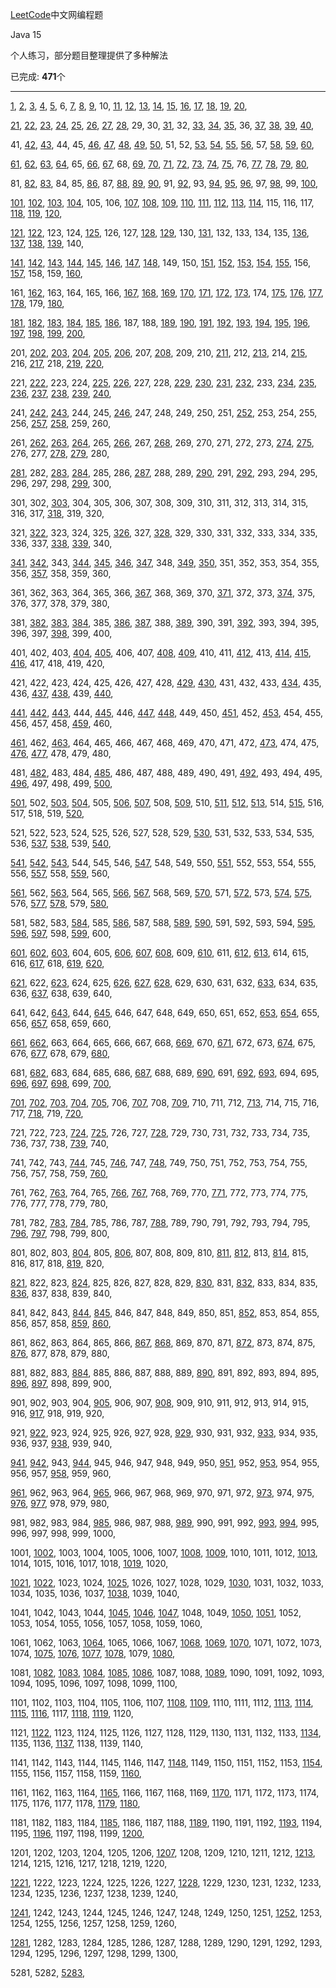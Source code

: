 [LeetCode](https://leetcode-cn.com/problemset/all/)中文网编程题

Java 15

个人练习，部分题目整理提供了多种解法

已完成: **471**个

---
[1](./src/S1_20/S1.java), [2](./src/S1_20/S2.java), [3](./src/S1_20/S3.java), [4](./src/S1_20/S4.java), [5](./src/S1_20/S5.java), 6, [7](./src/S1_20/S7.java), [8](./src/S1_20/S8.java), [9](./src/S1_20/S9.java), 10, [11](./src/S1_20/S11.java), [12](./src/S1_20/S12.java), [13](./src/S1_20/S13.java), [14](./src/S1_20/S14.java), [15](./src/S1_20/S15.java), [16](./src/S1_20/S16.java), [17](./src/S1_20/S17.java), [18](./src/S1_20/S18.java), [19](./src/S1_20/S19.java), [20](./src/S1_20/S20.java), 

[21](./src/S21_40/S21.java), [22](./src/S21_40/S22.java), [23](./src/S21_40/S23.java), [24](./src/S21_40/S24.java), [25](./src/S21_40/S25.java), [26](./src/S21_40/S26.java), [27](./src/S21_40/S27.java), [28](./src/S21_40/S28.java), 29, 30, [31](./src/S21_40/S31.java), 32, [33](./src/S21_40/S33.java), [34](./src/S21_40/S34.java), [35](./src/S21_40/S35.java), 36, [37](./src/S21_40/S37.java), [38](./src/S21_40/S38.java), [39](./src/S21_40/S39.java), [40](./src/S21_40/S40.java), 

41, [42](./src/S41_60/S42.java), [43](./src/S41_60/S43.java), 44, 45, [46](./src/S41_60/S46.java), [47](./src/S41_60/S47.java), [48](./src/S41_60/S48.java), [49](./src/S41_60/S49.java), [50](./src/S41_60/S50.java), 51, 52, [53](./src/S41_60/S53.java), [54](./src/S41_60/S54.java), [55](./src/S41_60/S55.java), [56](./src/S41_60/S56.java), 57, [58](./src/S41_60/S58.java), [59](./src/S41_60/S59.java), [60](./src/S41_60/S60.java), 

[61](./src/S61_80/S61.java), [62](./src/S61_80/S62.java), [63](./src/S61_80/S63.java), [64](./src/S61_80/S64.java), 65, [66](./src/S61_80/S66.java), [67](./src/S61_80/S67.java), 68, [69](./src/S61_80/S69.java), [70](./src/S61_80/S70.java), [71](./src/S61_80/S71.java), [72](./src/S61_80/S72.java), [73](./src/S61_80/S73.java), [74](./src/S61_80/S74.java), [75](./src/S61_80/S75.java), 76, [77](./src/S61_80/S77.java), [78](./src/S61_80/S78.java), [79](./src/S61_80/S79.java), [80](./src/S61_80/S80.java), 

81, [82](./src/S81_100/S82.java), [83](./src/S81_100/S83.java), 84, 85, [86](./src/S81_100/S86.java), 87, [88](./src/S81_100/S88.java), [89](./src/S81_100/S89.java), [90](./src/S81_100/S90.java), 91, [92](./src/S81_100/S92.java), 93, [94](./src/S81_100/S94.java), [95](./src/S81_100/S95.java), [96](./src/S81_100/S96.java), 97, [98](./src/S81_100/S98.java), 99, [100](./src/S81_100/S100.java), 

[101](./src/S101_120/S101.java), [102](./src/S101_120/S102.java), [103](./src/S101_120/S103.java), [104](./src/S101_120/S104.java), 105, 106, [107](./src/S101_120/S107.java), [108](./src/S101_120/S108.java), [109](./src/S101_120/S109.java), [110](./src/S101_120/S110.java), [111](./src/S101_120/S111.java), [112](./src/S101_120/S112.java), [113](./src/S101_120/S113.java), [114](./src/S101_120/S114.java), 115, 116, 117, [118](./src/S101_120/S118.java), [119](./src/S101_120/S119.java), [120](./src/S101_120/S120.java), 

[121](./src/S121_140/S121.java), [122](./src/S121_140/S122.java), 123, 124, [125](./src/S121_140/S125.java), 126, 127, [128](./src/S121_140/S128.java), [129](./src/S121_140/S129.java), 130, [131](./src/S121_140/S131.java), 132, 133, 134, 135, [136](./src/S121_140/S136.java), [137](./src/S121_140/S137.java), [138](./src/S121_140/S138.java), [139](./src/S121_140/S139.java), 140, 

[141](./src/S141_160/S141.java), [142](./src/S141_160/S142.java), [143](./src/S141_160/S143.java), [144](./src/S141_160/S144.java), [145](./src/S141_160/S145.java), [146](./src/S141_160/S146.java), [147](./src/S141_160/S147.java), [148](./src/S141_160/S148.java), 149, 150, [151](./src/S141_160/S151.java), [152](./src/S141_160/S152.java), [153](./src/S141_160/S153.java), [154](./src/S141_160/S154.java), [155](./src/S141_160/S155.java), 156, [157](./src/S141_160/S157.java), 158, 159, [160](./src/S141_160/S160.java), 

161, [162](./src/S161_180/S162.java), 163, 164, 165, 166, [167](./src/S161_180/S167.java), [168](./src/S161_180/S168.java), [169](./src/S161_180/S169.java), [170](./src/S161_180/S170.java), [171](./src/S161_180/S171.java), [172](./src/S161_180/S172.java), [173](./src/S161_180/S173.java), 174, [175](./src/S161_180/S175.sql), [176](./src/S161_180/S176.sql), [177](./src/S161_180/S177.sql), [178](./src/S161_180/S178.sql), 179, [180](./src/S161_180/S180.sql), 

[181](./src/S181_200/S181.sql), [182](./src/S181_200/S182.sql), [183](./src/S181_200/S183.sql), [184](./src/S181_200/S184.sql), [185](./src/S181_200/S185.sql), [186](./src/S181_200/S186.java), 187, 188, [189](./src/S181_200/S189.java), [190](./src/S181_200/S190.java), [191](./src/S181_200/S191.java), [192](./src/S181_200/S192.sh), [193](./src/S181_200/S193.sh), [194](./src/S181_200/S194.sh), [195](./src/S181_200/S195.sh), [196](./src/S181_200/S196.sql), [197](./src/S181_200/S197.sql), [198](./src/S181_200/S198.java), [199](./src/S181_200/S199.java), [200](./src/S181_200/S200.java), 

201, [202](./src/S201_220/S202.java), [203](./src/S201_220/S203.java), [204](./src/S201_220/S204.java), [205](./src/S201_220/S205.java), [206](./src/S201_220/S206.java), 207, [208](./src/S201_220/S208.java), 209, 210, [211](./src/S201_220/S211.java), 212, [213](./src/S201_220/S213.java), 214, [215](./src/S201_220/S215.java), 216, [217](./src/S201_220/S217.java), 218, [219](./src/S201_220/S219.java), [220](./src/S201_220/S220.java), 

221, [222](./src/S221_240/S222.java), 223, 224, [225](./src/S221_240/S225.java), [226](./src/S221_240/S226.java), 227, 228, [229](./src/S221_240/S229.java), [230](./src/S221_240/S230.java), [231](./src/S221_240/S231.java), [232](./src/S221_240/S232.java), 233, [234](./src/S221_240/S234.java), [235](./src/S221_240/S235.java), [236](./src/S221_240/S236.java), [237](./src/S221_240/S237.java), [238](./src/S221_240/S238.java), [239](./src/S221_240/S239.java), [240](./src/S221_240/S240.java), 

241, [242](./src/S241_260/S242.java), [243](./src/S241_260/S243.java), 244, 245, [246](./src/S241_260/S246.java), 247, 248, 249, 250, 251, [252](./src/S241_260/S252.java), 253, 254, 255, 256, [257](./src/S241_260/S257.java), [258](./src/S241_260/S258.java), 259, 260, 

261, [262](./src/S261_280/S262.sql), [263](./src/S261_280/S263.java), [264](./src/S261_280/S264.java), 265, [266](./src/S261_280/S266.java), 267, [268](./src/S261_280/S268.java), 269, 270, 271, 272, 273, [274](./src/S261_280/S274.java), [275](./src/S261_280/S275.java), 276, 277, [278](./src/S261_280/S278.java), [279](./src/S261_280/S279.java), 280, 

[281](./src/S281_300/S281.java), 282, [283](./src/S281_300/S283.java), [284](./src/S281_300/S284.java), 285, 286, [287](./src/S281_300/S287.java), 288, 289, [290](./src/S281_300/S290.java), 291, [292](./src/S281_300/S292.java), 293, 294, 295, 296, 297, 298, [299](./src/S281_300/S299.java), 300, 

301, 302, [303](./src/S301_320/S303.java), 304, 305, 306, 307, 308, 309, 310, 311, 312, 313, 314, 315, 316, 317, [318](./src/S301_320/S318.java), 319, 320, 

321, [322](./src/S321_340/S322.java), 323, 324, 325, [326](./src/S321_340/S326.java), 327, [328](./src/S321_340/S328.java), 329, 330, 331, 332, 333, 334, 335, 336, 337, [338](./src/S321_340/S338.java), [339](./src/S321_340/S339.java), 340, 

[341](./src/S341_360/S341.java), [342](./src/S341_360/S342.java), 343, [344](./src/S341_360/S344.java), [345](./src/S341_360/S345.java), [346](./src/S341_360/S346.java), [347](./src/S341_360/S347.java), 348, [349](./src/S341_360/S349.java), [350](./src/S341_360/S350.java), 351, 352, 353, 354, 355, 356, [357](./src/S341_360/S357.java), 358, 359, 360, 

361, 362, 363, 364, 365, 366, [367](./src/S361_380/S367.java), 368, 369, 370, [371](./src/S361_380/S371.java), 372, 373, [374](./src/S361_380/S374.java), 375, 376, 377, 378, 379, 380, 

381, [382](./src/S381_400/S382.java), [383](./src/S381_400/S383.java), [384](./src/S381_400/S384.java), 385, [386](./src/S381_400/S386.java), [387](./src/S381_400/S387.java), 388, [389](./src/S381_400/S389.java), 390, 391, [392](./src/S381_400/S392.java), 393, 394, 395, 396, 397, [398](./src/S381_400/S398.java), 399, 400, 

401, 402, 403, [404](./src/S401_420/S404.java), [405](./src/S401_420/S405.java), 406, 407, [408](./src/S401_420/S408.java), [409](./src/S401_420/S409.java), 410, 411, [412](./src/S401_420/S412.java), 413, [414](./src/S401_420/S414.java), [415](./src/S401_420/S415.java), [416](./src/S401_420/S416.java), 417, 418, 419, 420, 

421, 422, 423, 424, 425, 426, 427, 428, [429](./src/S421_440/S429.java), [430](./src/S421_440/S430.java), 431, 432, 433, [434](./src/S421_440/S434.java), 435, 436, [437](./src/S421_440/S437.java), [438](./src/S421_440/S438.java), 439, [440](./src/S421_440/S440.java), 

[441](./src/S441_460/S441.java), [442](./src/S441_460/S442.java), [443](./src/S441_460/S443.java), 444, [445](./src/S441_460/S445.java), 446, [447](./src/S441_460/S447.java), [448](./src/S441_460/S448.java), 449, 450, [451](./src/S441_460/S451.java), 452, [453](./src/S441_460/S453.java), 454, 455, 456, 457, 458, [459](./src/S441_460/S459.java), 460, 

[461](./src/S461_480/S461.java), 462, [463](./src/S461_480/S463.java), 464, 465, 466, 467, 468, 469, 470, 471, 472, [473](./src/S461_480/S473.java), 474, 475, [476](./src/S461_480/S476.java), [477](./src/S461_480/S477.java), 478, 479, 480, 

481, [482](./src/S481_500/S482.java), 483, 484, [485](./src/S481_500/S485.java), 486, 487, 488, 489, 490, 491, [492](./src/S481_500/S492.java), 493, 494, 495, [496](./src/S481_500/S496.java), 497, 498, 499, [500](./src/S481_500/S500.java), 

[501](./src/S501_520/S501.java), 502, [503](./src/S501_520/S503.java), [504](./src/S501_520/S504.java), 505, [506](./src/S501_520/S506.java), [507](./src/S501_520/S507.java), 508, [509](./src/S501_520/S509.java), 510, [511](./src/S501_520/S511.sql), [512](./src/S501_520/S512.sql), [513](./src/S501_520/S513.java), 514, [515](./src/S501_520/S515.java), 516, 517, 518, 519, [520](./src/S501_520/S520.java), 

521, 522, 523, 524, 525, 526, 527, 528, 529, [530](./src/S521_540/S530.java), 531, 532, 533, 534, 535, 536, [537](./src/S521_540/S537.java), [538](./src/S521_540/S538.java), 539, [540](./src/S521_540/S540.java), 

[541](./src/S541_560/S541.java), [542](./src/S541_560/S542.java), [543](./src/S541_560/S543.java), 544, 545, 546, [547](./src/S541_560/S547.java), 548, 549, 550, [551](./src/S541_560/S551.java), 552, 553, 554, 555, 556, [557](./src/S541_560/S557.java), 558, [559](./src/S541_560/S559.java), 560, 

[561](./src/S561_580/S561.java), 562, [563](./src/S561_580/S563.java), 564, 565, [566](./src/S561_580/S566.java), [567](./src/S561_580/S567.java), 568, 569, [570](./src/S561_580/S570.sql), 571, [572](./src/S561_580/S572.java), 573, [574](./src/S561_580/S574.sql), [575](./src/S561_580/S575.java), 576, [577](./src/S561_580/S577.sql), [578](./src/S561_580/S578.sql), 579, [580](./src/S561_580/S580.sql), 

581, 582, 583, [584](./src/S581_600/S584.sql), 585, [586](./src/S581_600/S586.sql), 587, 588, [589](./src/S581_600/S589.java), [590](./src/S581_600/S590.java), 591, 592, 593, 594, [595](./src/S581_600/S595.sql), [596](./src/S581_600/S596.sql), [597](./src/S581_600/S597.sql), 598, [599](./src/S581_600/S599.java), 600, 

[601](./src/S601_620/S601.sql), [602](./src/S601_620/S602.sql), [603](./src/S601_620/S603.sql), 604, 605, [606](./src/S601_620/S606.java), [607](./src/S601_620/S607.sql), [608](./src/S601_620/S608.sql), 609, [610](./src/S601_620/S610.sql), 611, [612](./src/S601_620/S612.sql), [613](./src/S601_620/S613.sql), 614, 615, 616, [617](./src/S601_620/S617.java), 618, [619](./src/S601_620/S619.sql), [620](./src/S601_620/S620.sql), 

[621](./src/S621_640/S621.java), 622, [623](./src/S621_640/S623.java), 624, 625, [626](./src/S621_640/S626.sql), [627](./src/S621_640/S627.sql), [628](./src/S621_640/S628.java), 629, 630, 631, 632, [633](./src/S621_640/S633.java), 634, 635, 636, [637](./src/S621_640/S637.java), 638, 639, 640, 

641, 642, [643](./src/S641_660/S643.java), 644, [645](./src/S641_660/S645.java), 646, 647, 648, 649, 650, 651, 652, [653](./src/S641_660/S653.java), [654](./src/S641_660/S654.java), 655, 656, [657](./src/S641_660/S657.java), 658, 659, 660, 

[661](./src/S661_680/S661.java), [662](./src/S661_680/S662.java), 663, 664, 665, 666, 667, 668, [669](./src/S661_680/S669.java), 670, [671](./src/S661_680/S671.java), 672, 673, [674](./src/S661_680/S674.java), 675, 676, [677](./src/S661_680/S677.java), 678, 679, [680](./src/S661_680/S680.java), 

681, [682](./src/S681_700/S682.java), 683, 684, 685, 686, [687](./src/S681_700/S687.java), 688, 689, [690](./src/S681_700/S690.java), 691, [692](./src/S681_700/S692.java), [693](./src/S681_700/S693.java), 694, 695, [696](./src/S681_700/S696.java), [697](./src/S681_700/S697.java), [698](./src/S681_700/S698.java), 699, [700](./src/S681_700/S700.java), 

[701](./src/S701_720/S701.java), [702](./src/S701_720/S702.java), [703](./src/S701_720/S703.java), [704](./src/S701_720/S704.java), [705](./src/S701_720/S705.java), 706, [707](./src/S701_720/S707.java), 708, [709](./src/S701_720/S709.java), 710, 711, 712, [713](./src/S701_720/S713.java), 714, 715, 716, 717, [718](./src/S701_720/S718.java), 719, [720](./src/S701_720/S720.java), 

721, 722, 723, [724](./src/S721_740/S724.java), [725](./src/S721_740/S725.java), 726, 727, [728](./src/S721_740/S728.java), 729, 730, 731, 732, 733, 734, 735, 736, 737, 738, [739](./src/S721_740/S739.java), 740, 

741, 742, 743, [744](./src/S741_760/S744.java), 745, [746](./src/S741_760/S746.java), 747, [748](./src/S741_760/S748.java), 749, 750, 751, 752, 753, 754, 755, 756, 757, 758, 759, [760](./src/S741_760/S760.java), 

761, 762, [763](./src/S761_780/S763.java), 764, 765, [766](./src/S761_780/S766.java), [767](./src/S761_780/S767.java), 768, 769, 770, [771](./src/S761_780/S771.java), 772, 773, 774, 775, 776, 777, 778, 779, 780, 

781, 782, [783](./src/S781_800/S783.java), [784](./src/S781_800/S784.java), 785, 786, 787, [788](./src/S781_800/S788.java), 789, 790, 791, 792, 793, 794, 795, [796](./src/S781_800/S796.java), [797](./src/S781_800/S797.java), 798, 799, 800, 

801, 802, 803, [804](./src/S801_820/S804.java), 805, [806](./src/S801_820/S806.java), 807, 808, 809, 810, [811](./src/S801_820/S811.java), [812](./src/S801_820/S812.java), 813, [814](./src/S801_820/S814.java), 815, 816, 817, 818, [819](./src/S801_820/S819.java), 820, 

[821](./src/S821_840/S821.java), 822, 823, [824](./src/S821_840/S824.java), 825, 826, 827, 828, 829, [830](./src/S821_840/S830.java), 831, [832](./src/S821_840/S832.java), 833, 834, 835, [836](./src/S821_840/S836.java), 837, 838, 839, 840, 

841, 842, 843, [844](./src/S841_860/S844.java), [845](./src/S841_860/S845.java), 846, 847, 848, 849, 850, 851, [852](./src/S841_860/S852.java), 853, 854, 855, 856, 857, 858, [859](./src/S841_860/S859.java), [860](./src/S841_860/S860.java), 

861, 862, 863, 864, 865, 866, [867](./src/S861_880/S867.java), [868](./src/S861_880/S868.java), 869, 870, 871, [872](./src/S861_880/S872.java), 873, 874, 875, [876](./src/S861_880/S876.java), 877, 878, 879, 880, 

881, 882, 883, [884](./src/S881_900/S884.java), 885, 886, 887, 888, 889, [890](./src/S881_900/S890.java), 891, 892, 893, 894, 895, [896](./src/S881_900/S896.java), [897](./src/S881_900/S897.java), 898, 899, 900, 

901, 902, 903, 904, [905](./src/S901_920/S905.java), 906, 907, [908](./src/S901_920/S908.java), 909, 910, 911, 912, 913, 914, 915, 916, [917](./src/S901_920/S917.java), 918, 919, 920, 

921, [922](./src/S921_940/S922.java), 923, 924, 925, 926, 927, 928, [929](./src/S921_940/S929.java), 930, 931, 932, [933](./src/S921_940/S933.java), 934, 935, 936, 937, [938](./src/S921_940/S938.java), 939, 940, 

[941](./src/S941_960/S941.java), [942](./src/S941_960/S942.java), 943, [944](./src/S941_960/S944.java), 945, 946, 947, 948, 949, 950, [951](./src/S941_960/S951.java), 952, [953](./src/S941_960/S953.java), 954, 955, 956, 957, [958](./src/S941_960/S958.java), 959, 960, 

[961](./src/S961_980/S961.java), 962, 963, 964, [965](./src/S961_980/S965.java), 966, 967, 968, 969, 970, 971, 972, [973](./src/S961_980/S973.java), 974, 975, [976](./src/S961_980/S976.java), [977](./src/S961_980/S977.java), 978, 979, 980, 

981, 982, 983, 984, [985](./src/S981_1000/S985.java), 986, 987, 988, [989](./src/S981_1000/S989.java), 990, 991, 992, [993](./src/S981_1000/S993.java), [994](./src/S981_1000/S994.java), 995, 996, 997, 998, 999, 1000, 

1001, [1002](./src/S1001_1020/S1002.java), 1003, 1004, 1005, 1006, 1007, [1008](./src/S1001_1020/S1008.java), [1009](./src/S1001_1020/S1009.java), 1010, 1011, 1012, [1013](./src/S1001_1020/S1013.java), 1014, 1015, 1016, 1017, 1018, [1019](./src/S1001_1020/S1019.java), 1020, 

[1021](./src/S1021_1040/S1021.java), [1022](./src/S1021_1040/S1022.java), 1023, 1024, [1025](./src/S1021_1040/S1025.java), 1026, 1027, 1028, 1029, [1030](./src/S1021_1040/S1030.java), 1031, 1032, 1033, 1034, 1035, 1036, 1037, [1038](./src/S1021_1040/S1038.java), 1039, 1040, 

1041, 1042, 1043, 1044, [1045](./src/S1041_1060/S1045.sql), [1046](./src/S1041_1060/S1046.java), [1047](./src/S1041_1060/S1047.java), 1048, 1049, [1050](./src/S1041_1060/S1050.sql), [1051](./src/S1041_1060/S1051.java), 1052, 1053, 1054, 1055, 1056, 1057, 1058, 1059, 1060, 

1061, 1062, 1063, [1064](./src/S1061_1080/S1064.java), 1065, 1066, 1067, [1068](./src/S1061_1080/S1068.sql), [1069](./src/S1061_1080/S1069.sql), [1070](./src/S1061_1080/S1070.sql), 1071, 1072, 1073, 1074, [1075](./src/S1061_1080/S1075.sql), [1076](./src/S1061_1080/S1076.sql), [1077](./src/S1061_1080/S1077.sql), [1078](./src/S1061_1080/S1078.java), 1079, [1080](./src/S1061_1080/S1080.java), 

1081, [1082](./src/S1081_1100/S1082.sql), [1083](./src/S1081_1100/S1083.sql), [1084](./src/S1081_1100/S1084.sql), [1085](./src/S1081_1100/S1085.java), [1086](./src/S1081_1100/S1086.java), 1087, 1088, [1089](./src/S1081_1100/S1089.java), 1090, 1091, 1092, 1093, 1094, 1095, 1096, 1097, 1098, 1099, 1100, 

1101, 1102, 1103, 1104, 1105, 1106, 1107, [1108](./src/S1101_1120/S1108.java), [1109](./src/S1101_1120/S1109.java), 1110, 1111, 1112, [1113](./src/S1101_1120/S1113.java), [1114](./src/S1101_1120/S1114.java), [1115](./src/S1101_1120/S1115.java), [1116](./src/S1101_1120/S1116.java), 1117, [1118](./src/S1101_1120/S1118.java), [1119](./src/S1101_1120/S1119.java), 1120, 

1121, [1122](./src/S1121_1140/S1122.java), 1123, 1124, 1125, 1126, 1127, 1128, 1129, 1130, 1131, 1132, 1133, [1134](./src/S1121_1140/S1134.java), 1135, 1136, [1137](./src/S1121_1140/S1137.java), 1138, 1139, 1140, 

1141, 1142, 1143, 1144, 1145, 1146, 1147, [1148](./src/S1141_1160/S1148.sql), 1149, 1150, 1151, 1152, 1153, [1154](./src/S1141_1160/S1154.java), 1155, 1156, 1157, 1158, 1159, [1160](./src/S1141_1160/S1160.java), 

1161, 1162, 1163, 1164, [1165](./src/S1161_1180/S1165.java), 1166, 1167, 1168, 1169, [1170](./src/S1161_1180/S1170.java), 1171, 1172, 1173, 1174, 1175, 1176, 1177, 1178, [1179](./src/S1161_1180/S1179.sql), [1180](./src/S1161_1180/S1180.java), 

1181, 1182, 1183, 1184, [1185](./src/S1181_1200/S1185.java), 1186, 1187, 1188, [1189](./src/S1181_1200/S1189.java), 1190, 1191, 1192, [1193](./src/S1181_1200/S1193.sql), 1194, 1195, [1196](./src/S1181_1200/S1196.java), 1197, 1198, 1199, [1200](./src/S1181_1200/S1200.java), 

1201, 1202, 1203, 1204, 1205, 1206, [1207](./src/S1201_1220/S1207.java), 1208, 1209, 1210, 1211, 1212, [1213](./src/S1201_1220/S1213.java), 1214, 1215, 1216, 1217, 1218, 1219, 1220, 

[1221](./src/S1221_1240/S1221.java), 1222, 1223, 1224, 1225, 1226, 1227, [1228](./src/S1221_1240/S1228.java), 1229, 1230, 1231, 1232, 1233, 1234, 1235, 1236, 1237, 1238, 1239, 1240, 

[1241](./src/S1241_1260/S1241.sql), 1242, 1243, 1244, 1245, 1246, 1247, 1248, 1249, 1250, 1251, [1252](./src/S1241_1260/S1252.java), 1253, 1254, 1255, 1256, 1257, 1258, 1259, 1260, 

[1281](./src/S1281_1300/S1281.java), 1282, 1283, 1284, 1285, 1286, 1287, 1288, 1289, 1290, 1291, 1292, 1293, 1294, 1295, 1296, 1297, 1298, 1299, 1300, 

5281, 5282, [5283](./src/S5281_5300/S5283.java), 